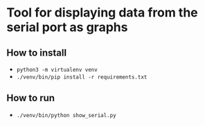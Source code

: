 # Tool for displaying data from the serial port as graphs

## How to install
* `python3 -m virtualenv venv`
* `./venv/bin/pip install -r requirements.txt`

## How to run
* `./venv/bin/python show_serial.py`

